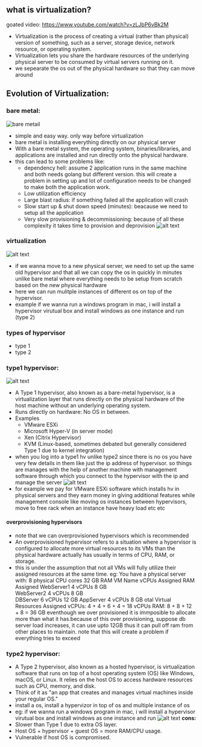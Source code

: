 ## what is virtualization?
goated video: https://www.youtube.com/watch?v=zLJbP6vBk2M
- Virtualization is the process of creating a virtual (rather than physical) version of something, such as a server, storage device, network resource, or operating system. 
- Virtualization lets you share the hardware resources of the underlying physical server to be consumed by virtual servers running on it.
- we sepearate the os out of the physical hardware so that they can  move around

## Evolution of Virtualization:
### bare metal:
![bare metail](img/1.png)
- simple and easy way. only way before virtualization
- bare metal is installing everything directly on our physical server
- With a bare metal system, the operating system, binaries/libraries, and applications are installed and run directly onto the physical hardware.
- this can lead to some problems like:
  - dependency hell: assume 2 application runs in the same machine and both needs golang but different version. this will create a problem in setting up and lot of configuration needs to be changed to make both the application work.
  - Low utilization efficiency
  - Large blast radius: if something failed all the application will crash
  - Slow start up & shut down speed (minutes): beacause we need to setup all the application
  - Very slow provisioning & decommissioning: because of all these complexity it takes time to provision and deprovision
![alt text](img/2.png)

### virtualization
![alt text](img/3.png)
- if we wanna move to a new physical server, we need to set up the same old hypervisor and that all we can copy the os in quickly in minutes unlike bare metal where everything needs to be setup from scratch based on the new physical hardware
- here we can run mulitple instances of different os on top of the hypervisor. 
- example if we wanna run a windows program in mac, i will install a hypervisor virutual box and install windows as one instance and run (type 2)

### types of hypervisor
- type 1 
- type 2

### type1 hypervisor:
![alt text](img/4.png)

- A Type 1 hypervisor, also known as a bare-metal hypervisor, is a virtualization layer that runs directly on the physical hardware of the host machine without an underlying operating system.
- Runs directly on hardware: No OS in between.
- Examples
  - VMware ESXi
  - Microsoft Hyper-V (in server mode)
  - Xen (Citrix Hypervisor)
  - KVM (Linux-based, sometimes debated but generally considered Type 1 due to kernel integration)
- when you log into a type1 hv unlike type2 since there is no os you have very few details in them like just the ip address of hypervisor. so things are manages with the help of another machine with management software through which you connect to the hypervisor with the ip and manage the server
![alt text](img/5.png)
- for example we pay for VMware ESXi software which installs hv in physical servers and they earn money in giving additional features while management console like moving os instances between hypervisors, move to free rack when an instance have heavy load etc etc
#### overprovisioning hypervisors
- note that we can overprovisioned hypervisors which is recommended
- An overprovisioned hypervisor refers to a situation where a hypervisor is configured to allocate more virtual resources to its VMs than the physical hardware actually has usually in terms of CPU, RAM, or storage.
- this is under the assumption that not all VMs will fully utilize their assigned resources at the same time.
eg:
You have a physical server with:
8 physical CPU cores
32 GB RAM
VM Name	vCPUs Assigned	RAM Assigned
WebServer1	4 vCPUs	8 GB	
WebServer2	4 vCPUs	8 GB	
DBServer	6 vCPUs	12 GB
AppServer	4 vCPUs	8 GB
otal Virtual Resources Assigned
vCPUs: 4 + 4 + 6 + 4 = 18 vCPUs
RAM: 8 + 8 + 12 + 8 = 36 GB
eventhough we over provisioned it is immposible to allocate more than what it has.because of this over provisioning, suppose db server load increases, it can use upto 12GB thus it can pull off ram from other places to maintain. 
note that this will create a problem if everything tries to exceed 
### type2 hypervisor:
- A Type 2 hypervisor, also known as a hosted hypervisor, is virtualization software that runs on top of a host operating system (OS) like Windows, macOS, or Linux. It relies on the host OS to access hardware resources such as CPU, memory, and disk.
- Think of it as "an app that creates and manages virtual machines inside your regular OS."
- install a os, install a hypervizor in top of os and multiple instance of os 
- eg: if we wanna run a windows program in mac, i will install a hypervisor virutual box and install windows as one instance and run 
![alt text](img/6.png)
**cons:**
- Slower than Type 1 due to extra OS layer.
- Host OS + hypervisor + guest OS = more RAM/CPU usage.
- Vulnerable if host OS is compromised.
